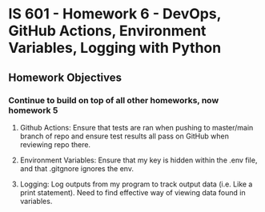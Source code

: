 # IS 601 - Homework 6 - DevOps, GitHub Actions, Environment Variables, Logging with Python
## Homework Objectives
### Continue to build on top of all other homeworks, now homework 5

1.  Github Actions: Ensure that tests are ran when pushing to master/main branch of repo and ensure test results all pass on GitHub when reviewing repo there.

2.  Environment Variables: Ensure that my key is hidden within the .env file, and that .gitgnore ignores the env.

3.  Logging: Log outputs from my program to track output data (i.e. Like a print statement). Need to find effective way of viewing data found in variables.